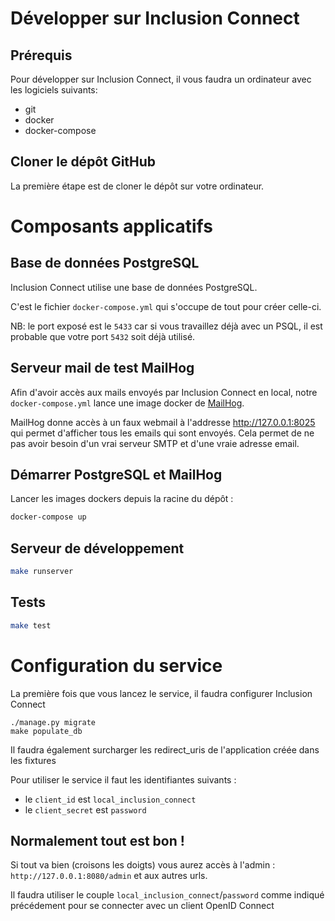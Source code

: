 # Développer sur Inclusion Connect

## Prérequis

Pour développer sur Inclusion Connect, il vous faudra un ordinateur avec les logiciels suivants:
- git
- docker
- docker-compose

## Cloner le dépôt GitHub

La première étape est de cloner le dépôt sur votre ordinateur.

# Composants applicatifs

## Base de données PostgreSQL

Inclusion Connect utilise une base de données PostgreSQL.

C'est le fichier ``docker-compose.yml`` qui s'occupe de tout pour créer celle-ci.

NB: le port exposé est le `5433` car si vous travaillez déjà avec un PSQL, il est probable que votre port
`5432` soit déjà utilisé.

## Serveur mail de test MailHog

Afin d'avoir accès aux mails envoyés par Inclusion Connect en local, notre `docker-compose.yml` lance une image docker de [MailHog](https://github.com/mailhog/MailHog).

MailHog donne accès à un faux webmail à l'addresse http://127.0.0.1:8025 qui permet d'afficher tous les emails qui sont envoyés.
Cela permet de ne pas avoir besoin d'un vrai serveur SMTP et d'une vraie adresse email.

## Démarrer PostgreSQL et MailHog

Lancer les images dockers depuis la racine du dépôt :

```bash
docker-compose up
```

## Serveur de développement

```sh
make runserver
```

## Tests

```sh
make test
```

# Configuration du service

La première fois que vous lancez le service, il faudra configurer Inclusion Connect

```
./manage.py migrate
make populate_db
```

Il faudra également surcharger les redirect_uris de l'application créée dans les fixtures

Pour utiliser le service il faut les identifiantes suivants :
- le `client_id` est `local_inclusion_connect`
- le `client_secret` est `password`

## Normalement tout est bon !

Si tout va bien (croisons les doigts) vous aurez accès à l'admin : `http://127.0.0.1:8080/admin`
et aux autres urls.

Il faudra utiliser le couple `local_inclusion_connect`/`password` comme indiqué précédement pour se connecter avec un client OpenID Connect
